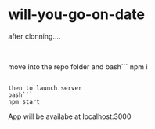 # will-you-go-on-date
after clonning....

<br>

move into the repo folder and 
bash```
npm i
```

then to launch server
bash```
npm start
```

App will be availabe at localhost:3000
